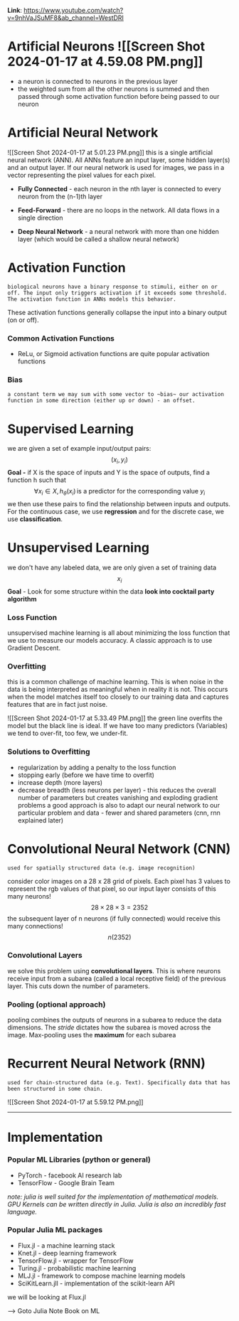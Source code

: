 **Link**: https://www.youtube.com/watch?v=9nhVaJSuMF8&ab_channel=WestDRI

# Artificial Neurons ![[Screen Shot 2024-01-17 at 4.59.08 PM.png]]
- a neuron is connected to neurons in the previous layer
- the weighted sum from all the other neurons is summed and then passed through some activation function before being passed to our neuron 

# Artificial Neural Network 
![[Screen Shot 2024-01-17 at 5.01.23 PM.png]]
	this is a single artificial neural network (ANN). All ANNs feature an input layer, some hidden layer(s) and an output layer. If our neural network is used for images, we pass in a vector representing the pixel values for each pixel. 

- **Fully Connected** - each neuron in the nth layer is connected to every neuron from the (n-1)th layer 

- **Feed-Forward** - there are no loops in the network. All data flows in a single direction

- **Deep Neural Network** - a neural network with more than one hidden layer (which would be called a shallow neural network)

# Activation Function  
	biological neurons have a binary response to stimuli, either on or off. The input only triggers activation if it exceeds some threshold. The activation function in ANNs models this behavior.

These activation functions generally collapse the input into a binary output (on or off). 
### Common Activation Functions 
- ReLu, or Sigmoid activation functions are quite popular activation functions 
### Bias 
	a constant term we may sum with some vector to ~bias~ our activation function in some direction (either up or down) - an offset. 

# Supervised Learning 
we are given a set of example input/output pairs:
$$(x_i, y_i)$$
**Goal -** if X is the space of inputs and Y is the space of outputs, find a function h such that 
$$\forall x_i \in X,\, h_\theta(x_i) \,\text{is a predictor for the corresponding value} \: y_i$$
we then use these pairs to find the relationship between inputs and outputs. For the continuous case, we use **regression** and for the discrete case, we use **classification**. 

# Unsupervised Learning 
we don't have any labeled data, we are only given a set of training data 
$$x_i$$
**Goal** - Look for some structure within the data 
**look into cocktail party algorithm**

### Loss Function 
unsupervised machine learning is all about minimizing the loss function that we use to measure our models accuracy. A classic approach is to use Gradient Descent. 

### Overfitting 
this is a common challenge of machine learning. This is when noise in the data is being interpreted as meaningful when in reality it is not. This occurs when the model matches itself too closely to our training data and captures features that are in fact just noise. 

![[Screen Shot 2024-01-17 at 5.33.49 PM.png]]
	the green line overfits the model but the black line is ideal. If we have too many predictors (Variables) we tend to over-fit, too few, we under-fit. 
### Solutions to Overfitting
- regularization by adding a penalty to the loss function 
- stopping early (before we have time to overfit)
- increase depth (more layers)
- decrease breadth (less neurons per layer) - this reduces the overall number of parameters but creates vanishing and exploding gradient problems 
a good approach is also to adapt our neural network to our particular problem and data - fewer and shared parameters (cnn, rnn explained later)

# Convolutional Neural Network (CNN)
	used for spatially structured data (e.g. image recognition) 
consider color images on a 28 x 28 grid of pixels. Each pixel has 3 values to represent the rgb values of that pixel, so our input layer consists of this many neurons! 
$$ 28 \times 28 \times 3 = 2352$$
the subsequent layer of n neurons (if fully connected) would receive this many connections!
$$n(2352)$$
### Convolutional Layers
we solve this problem using **convolutional layers**. This is where neurons receive input from a subarea (called a local receptive field) of the previous layer. This cuts down the number of parameters. 

### Pooling (optional approach)
pooling combines the outputs of neurons in a subarea to reduce the data dimensions. The *stride* dictates how the subarea is moved across the image. Max-pooling uses the **maximum** for each subarea

# Recurrent Neural Network (RNN)
	used for chain-structured data (e.g. Text). Specifically data that has been structured in some chain. 

![[Screen Shot 2024-01-17 at 5.59.12 PM.png]]

----------------------------------------------------
# Implementation 

### Popular ML Libraries (python or general)
- PyTorch - facebook AI research lab
- TensorFlow - Google Brain Team 

*note: julia is well suited for the implementation of mathematical models. GPU Kernels can be written directly in Julia. Julia is also an incredibly fast language.* 

### Popular Julia ML packages 
- Flux.jl - a machine learning stack
- Knet.jl - deep learning framework
- TensorFlow.jl - wrapper for TensorFlow
- Turing.jl - probabilistic machine learning 
- MLJ.jl - framework to compose machine learning models 
- SciKitLearn.jll - implementation of the scikit-learn API

we will be looking at Flux.jl 

--> Goto Julia Note Book on ML 


